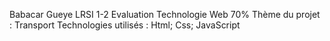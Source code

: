 Babacar Gueye 
LRSI 1-2
Evaluation Technologie Web 70%
Thème du projet : Transport
Technologies utilisés : Html; Css; JavaScript
